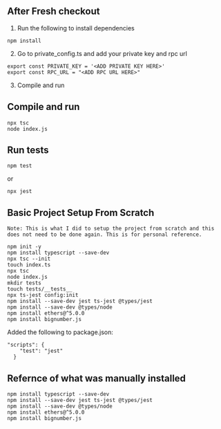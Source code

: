 ## After Fresh checkout

1. Run the following to install dependencies
```
npm install
```

2. Go to private_config.ts and add your private key and rpc url

```
export const PRIVATE_KEY = '<ADD PRIVATE KEY HERE>'
export const RPC_URL = "<ADD RPC URL HERE>"

```

3. Compile and run


## Compile and run

```
npx tsc
node index.js
```

## Run tests

```
npm test
```

or 

```
npx jest
```

## Basic Project Setup From Scratch

```
Note: This is what I did to setup the project from scratch and this does not need to be done again. This is for personal reference.
```


```
npm init -y
npm install typescript --save-dev
npx tsc --init
touch index.ts
npx tsc
node index.js
mkdir tests
touch tests/__tests__
npx ts-jest config:init
npm install --save-dev jest ts-jest @types/jest
npm install --save-dev @types/node
npm install ethers@^5.0.0
npm install bignumber.js
```

Added the following to package.json:

```
"scripts": {
    "test": "jest"
  }
```


## Refernce of what was manually installed

```
npm install typescript --save-dev
npm install --save-dev jest ts-jest @types/jest
npm install --save-dev @types/node
npm install ethers@^5.0.0
npm install bignumber.js
```

